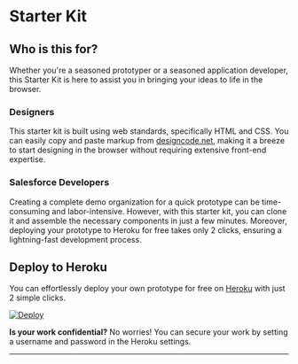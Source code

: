 # Starter Kit

## Who is this for?

Whether you're a seasoned prototyper or a seasoned application developer, this
Starter Kit is here to assist you in bringing your ideas to life in the browser.

### Designers

This starter kit is built using web standards, specifically HTML and CSS. You
can easily copy and paste markup from [designcode.net][], making it a breeze to
start designing in the browser without requiring extensive front-end expertise.

### Salesforce Developers

Creating a complete demo organization for a quick prototype can be
time-consuming and labor-intensive. However, with this starter kit, you can
clone it and assemble the necessary components in just a few minutes. Moreover,
deploying your prototype to Heroku for free takes only 2 clicks, ensuring a
lightning-fast development process.

## Deploy to Heroku

You can effortlessly deploy your own prototype for free on [Heroku][]
with just 2 simple clicks.

[![Deploy](https://www.herokucdn.com/deploy/button.svg)](https://heroku.com/deploy)

**Is your work confidential?** No worries! You can secure your work by setting
a username and password in the Heroku settings.

---

[8-point-grid]: https://github.com/darwintantuco/stylelint-8-point-grid
[designcode.net]: https://designcode.net/
[Heroku]: https://www.heroku.com
